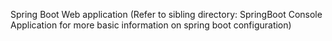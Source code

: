 Spring Boot Web application (Refer to sibling directory: SpringBoot Console Application for more basic information on spring boot configuration)
